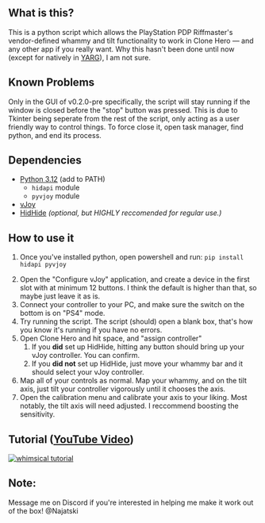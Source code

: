 ## What is this?
This is a python script which allows the PlayStation PDP Riffmaster's vendor-defined whammy and tilt functionality to work in Clone Hero — and any other app if you really want. Why this hasn't been done until now (except for natively in [YARG](https://yarg.in/)), I am not sure.

## Known Problems
Only in the GUI of v0.2.0-pre specifically, the script will stay running if the window is closed before the "stop" button was pressed. This is due to Tkinter being seperate from the rest of the script, only acting as a user friendly way to control things. To force close it, open task manager, find python, and end its process.

## Dependencies
* [Python 3.12](https://www.python.org/downloads/release/python-3120/) (add to PATH)
  * `hidapi` module
  * `pyvjoy` module
* [vJoy](https://github.com/shauleiz/vJoy/releases)
* [HidHide](https://github.com/nefarius/HidHide/releases) *(optional, but HIGHLY reccomended for regular use.)*

## How to use it
1) Once you've installed python, open powershell and run:
`pip install hidapi pyvjoy`
2. Open the "Configure vJoy" application, and create a device in the first slot with at minimum 12 buttons. I think the default is higher than that, so maybe just leave it as is.
3. Connect your controller to your PC, and make sure the switch on the bottom is on "PS4" mode.
4. Try running the script. The script (should) open a blank box, that's how you know it's running if you have no errors.
5. Open Clone Hero and hit space, and "assign controller"
   1. If you **did** set up HidHide, hitting any button should bring up your vJoy controller. You can confirm. 
   2. If you **did not** set up HidHide, just move your whammy bar and it should select your vJoy controller.
7. Map all of your controls as normal. Map your whammy, and on the tilt axis, just tilt your controller vigorously until it chooses the axis.
8. Open the calibration menu and calibrate your axis to your liking. Most notably, the tilt axis will need adjusted. I reccommend boosting the sensitivity.

## Tutorial ([YouTube Video](https://www.youtube.com/watch?v=yPgwkj3PYZ0))
[![whimsical tutorial](https://img.youtube.com/vi/yPgwkj3PYZ0/0.jpg)](https://www.youtube.com/watch?v=yPgwkj3PYZ0)

## Note:
Message me on Discord if you're interested in helping me make it work out of the box! @Najatski
